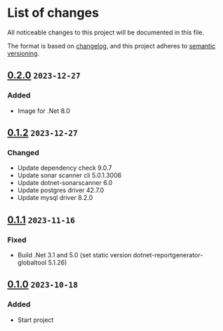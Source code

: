 # List of changes

All noticeable changes to this project will be documented in this file.

The format is based on [changelog][keepachangelog], and this project adheres
to [semantic versioning][semver].

## [0.2.0][] `2023-12-27`

### Added

* Image for .Net 8.0

## [0.1.2][] `2023-12-27`

### Changed

* Update dependency check 9.0.7
* Update sonar scanner cli 5.0.1.3006
* Update dotnet-sonarscanner 6.0
* Update postgres driver 42.7.0
* Update mysql driver 8.2.0

## [0.1.1][] `2023-11-16`

### Fixed

* Build .Net 3.1 and 5.0 (set static version dotnet-reportgenerator-globaltool
  5.1.26)

## [0.1.0][] `2023-10-18`

### Added

* Start project

<!-- Links -->

[keepachangelog]: https://keepachangelog.com/ru/1.0.0/
[semver]: https://semver.org/spec/v2.0.0.html

<!-- Tags -->

[0.2.0]: https://github.com/sentoz/multi-sonarqube-scanner-cli/tree/0.2.0
[0.1.2]: https://github.com/sentoz/multi-sonarqube-scanner-cli/tree/0.1.2
[0.1.1]: https://github.com/sentoz/multi-sonarqube-scanner-cli/tree/0.1.1
[0.1.0]: https://github.com/sentoz/multi-sonarqube-scanner-cli/tree/0.1.0
